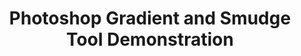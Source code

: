 ---
ee_id: '174'
site: '1'
type: '2'
long_id: 2007-013 Photoshop Gradient and Smudge Tool Demonstration
url: 2007-013-photoshop-gradient-and-smudge-tool-demonstration
title: 'Photoshop Gradient and Smudge Tool Demonstration '
year: '2007'
medium: Inkjet on laminate.
commission:
dims: 43 x 43 inches
pitch: "​Photoshop gradient and smudge tool demonstration."
ps:
live_url:
related:
youtube:
imgs: photoshop-smudge-2007-013-digital-database-ih.jpg
subheading:
display_year: '2007'
download:
add_credit:
add_credits:
related_code:
layout: things-i-made
---